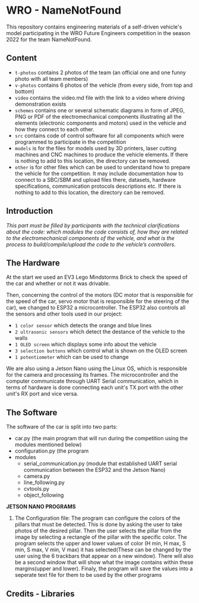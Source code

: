 # WRO - NameNotFound

This repository contains engineering materials of a self-driven vehicle's model participating in the WRO Future Engineers competition in the season 2022 for the team NameNotFound.

## Content

* `t-photos` contains 2 photos of the team (an official one and one funny photo with all team members)
* `v-photos` contains 6 photos of the vehicle (from every side, from top and bottom)
* `video` contains the video.md file with the link to a video where driving demonstration exists
* `schemes` contains one or several schematic diagrams in form of JPEG, PNG or PDF of the electromechanical components illustrating all the elements (electronic components and motors) used in the vehicle and how they connect to each other.
* `src` contains code of control software for all components which were programmed to participate in the competition
* `models` is for the files for models used by 3D printers, laser cutting machines and CNC machines to produce the vehicle elements. If there is nothing to add to this location, the directory can be removed.
* `other` is for other files which can be used to understand how to prepare the vehicle for the competition. It may include documentation how to connect to a SBC/SBM and upload files there, datasets, hardware specifications, communication protocols descriptions etc. If there is nothing to add to this location, the directory can be removed.

## Introduction

_This part must be filled by participants with the technical clarifications about the code: which modules the code consists of, how they are related to the electromechanical components of the vehicle, and what is the process to build/compile/upload the code to the vehicle’s controllers._
  
## The Hardware
At the start we used an EV3 Lego Mindstorms Brick to check the speed of the car and whether or not it was drivable.

Then, concerning the control of the motors (DC motor that is responsible for the speed of the car, servo motor that is responsible for the steering of the car), we changed to ESP32 a microcontroller. The ESP32 also controls all the sensors and other tools used in our project:
* `1 color sensor` which detects the orange and blue lines
* `2 ultrasonic sensors` which detect the destance of the vehicle to the walls
* `1 OLED screen` which displays some info about the vehicle
* `3 selection buttons` which control what is shown on the OLED screen
* `1 potentiometer` which can be used to change
     
We are also using a Jetson Nano using the Linux OS, which is responsible for the camera and processing its frames. The microcontroller and the computer communicate through UART Serial communication, which in terms of hardware is done connecting each unit's TX port with the other unit's RX port and vice versa.

## The Software
The software of the car is split into two parts:
   - car.py (the main program that will run during the competition using the modules mentioned below)
   - configuration.py (the program
   - modules
       - serial_communication.py (module that established UART serial communication between the ESP32 and the Jetson Nano)
       - camera.py
       - line_following.py
       - cvtools.py
       - object_following
   
 **JETSON NANO PROGRAMS**
 1) The Configuration file:
The program can configure the colors of the pillars that must be detected. This is done by asking the user to take photos of the desired pillar. Then the user selects the pillar from the image by selecting a rectangle of the pillar with the specific color. The program selects the upper and lower values of color (H min, H max, S min, S max, V min, V max) it has selected(These can be changed by the user using the 6 trackbars that appear on a new window). There will also be a second window that will show what the image contains within these margins(upper and lower).
Finaly, the program will save the values into a seperate text file for them to be used by the other programs

## Credits - Libraries
